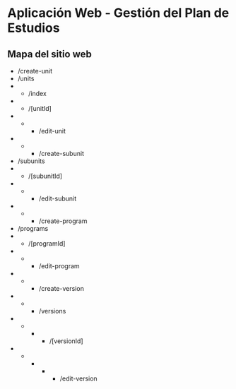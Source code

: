 # Aplicación Web - Gestión del Plan de Estudios

## Mapa del sitio web

- /create-unit
- /units
- - /index
- - /[unitId]
- - - /edit-unit
- - - /create-subunit
- /subunits
- - /[subunitId]
- - - /edit-subunit
- - - /create-program
- /programs
- - /[programId]
- - - /edit-program
- - - /create-version
- - - /versions
- - - - /[versionId]
- - - - - /edit-version
